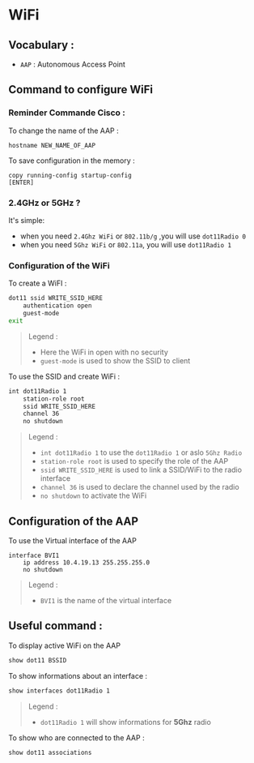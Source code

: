 <!--
Created by Its-Just-Nans - https://github.com/Its-Just-Nans
Copyright Its-Just-Nans
--->

# WiFi

## Vocabulary :

- `AAP` : Autonomous Access Point


## Command to configure WiFi

### Reminder Commande Cisco :

To change the name of the AAP :
```
hostname NEW_NAME_OF_AAP
```

To save configuration in the memory :
```
copy running-config startup-config
[ENTER]
```


### 2.4GHz or 5GHz ?

It's simple:
- when you need `2.4Ghz WiFi` or `802.11b/g` ,you will use `dot11Radio 0`
- when you need `5Ghz WiFi` or `802.11a`, you will use `dot11Radio 1`


### Configuration of the WiFi

To create a WiFI :
```sh
dot11 ssid WRITE_SSID_HERE
    authentication open
    guest-mode
exit
```
> Legend :
> - Here the WiFi in open with no security
> - `guest-mode` is used to show the SSID to client

To use the SSID and create WiFi :
```sh
int dot11Radio 1
    station-role root
    ssid WRITE_SSID_HERE
    channel 36
    no shutdown
```
> Legend :
> - `int dot11Radio 1` to use the `dot11Radio 1` or aslo `5Ghz Radio`
> - `station-role root` is used to specify the role of the AAP
> - `ssid WRITE_SSID_HERE` is used to link a SSID/WiFi to the radio interface
> - `channel 36` is used to declare the channel used by the radio
> - `no shutdown` to activate the WiFi

## Configuration of the AAP

To use the Virtual interface of the AAP
```
interface BVI1
    ip address 10.4.19.13 255.255.255.0
    no shutdown
```
> Legend :
> - `BVI1` is the name of the virtual interface

## Useful command :

To display active WiFi on the AAP
```sh
show dot11 BSSID
```

To show informations about an interface :
```sh
show interfaces dot11Radio 1
```
> Legend :
> - `dot11Radio 1` will show informations for **5Ghz** radio

To show who are connected to the AAP :
```sh
show dot11 associations
```